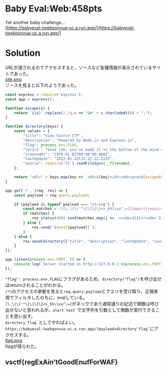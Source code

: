 # Baby Eval:Web:458pts
Yet another baby challenge…  
[https://babyeval-twekqonvua-uc.a.run.app/](https://babyeval-twekqonvua-uc.a.run.app/)  

# Solution
URLが渡されるのでアクセスすると、ソースなど各種情報が表示されているサイトであった。  
[site.png](site/site.png)  
ソースを見ると以下のようであった。  
```js
const express = require('express');
const app = express();

function escape(s) {
    return `${s}`.replace(/./g,c => "&#" + c.charCodeAt(0) + ";");
}

function directory(keys) {
    const values = {
        "title": "View Source CTF",
        "description": "Powered by Node.js and Express.js",
        "flag": process.env.FLAG,
        "lyrics": "Good job, you’ve made it to the bottom of the mind control facility. Well done.",
        "createdAt": "1970-01-01T00:00:00.000Z",
        "lastUpdate": "2022-02-22T22:22:22.222Z",
        "source": require('fs').readFileSync(__filename),
    };

    return "<dl>" + keys.map(key => `<dt>${key}</dt><dd><pre>${escape(values[key])}</pre></dd>`).join("") + "</dl>";
}

app.get('/', (req, res) => {
    const payload = req.query.payload;

    if (payload && typeof payload === "string") {
        const matches = /([\.\(\)'"\[\]\{\}<>_$%\\xu^;=]|import|require|process|proto|constructor|app|express|req|res|env|process|fs|child|cat|spawn|fork|exec|file|return|this|toString)/gi.exec(payload);
        if (matches) {
            res.status(400).send(matches.map(i => `<code>${i}</code>`).join("<br>"));
        } else {
            res.send(`${eval(payload)}`);
        }
    } else {
        res.send(directory(["title", "description", "lastUpdate", "source"]));
    }
});

app.listen(process.env.PORT, () => {
    console.log(`Server started on http://127.0.0.1:${process.env.PORT}`);
});
```
`"flag": process.env.FLAG`にフラグがあるため、`directory("flag")`を呼び出せばreturnされることがわかる。  
`/`へのアクセスの挙動を見ると`req.query.payload`とクエリを受け取り、正規表現でフィルタしたのちに、evalしている。  
`[\.\(\)'"\[\]\{\}<>_$%\\xu^;=]`がネックであり通常通りの記述で関数は呼び出せないと思われるが、`` alert`test` ``で文字列を引数として関数が実行できることを思い出す。  
`` directory`flag` ``としてやればよい。  
`` https://babyeval-twekqonvua-uc.a.run.app/?payload=directory`flag` ``にアクセスする。  
[flag.png](site/flag.png)  
flagが得られた。  

## vsctf{regExAin’tGoodEnufForWAF}